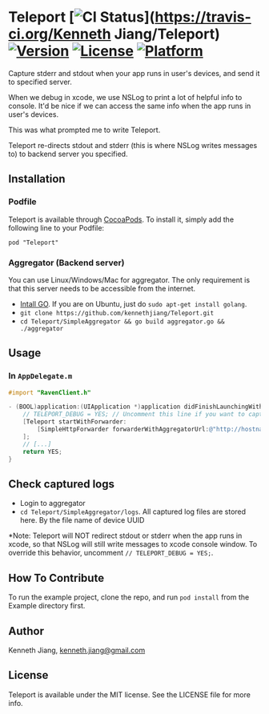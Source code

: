 # Teleport [![CI Status](http://img.shields.io/travis/kennethjiang/Teleport.svg?style=flat)](https://travis-ci.org/Kenneth Jiang/Teleport) [![Version](https://img.shields.io/cocoapods/v/Teleport.svg?style=flat)](http://cocoadocs.org/docsets/Teleport) [![License](https://img.shields.io/cocoapods/l/Teleport.svg?style=flat)](http://cocoadocs.org/docsets/Teleport) [![Platform](https://img.shields.io/cocoapods/p/Teleport.svg?style=flat)](http://cocoadocs.org/docsets/Teleport)

Capture stderr and stdout when your app runs in user's devices, and send it to specified server.

When we debug in xcode, we use NSLog to print a lot of helpful info to console. It'd be nice if we can access the same info when the app runs in user's devices.

This was what prompted me to write Teleport.

Teleport re-directs stdout and stderr (this is where NSLog writes messages to) to backend server you specified.

## Installation

### Podfile

Teleport is available through [CocoaPods](http://cocoapods.org). To install
it, simply add the following line to your Podfile:

    pod "Teleport"

### Aggregator (Backend server)

You can use Linux/Windows/Mac for aggregator. The only requirement is that this server needs to be accessible from the internet.

- [Intall GO](https://golang.org/doc/install). If you are on Ubuntu, just do `sudo apt-get install golang`.
- `git clone https://github.com/kennethjiang/Teleport.git`
- `cd Teleport/SimpleAggregator && go build aggregator.go && ./aggregator`

## Usage

### In `AppDelegate.m`

```objective-c
#import "RavenClient.h"

- (BOOL)application:(UIApplication *)application didFinishLaunchingWithOptions:(NSDictionary *)launchOptions {
    // TELEPORT_DEBUG = YES; // Uncomment this line if you want to capture log when debugging it in xcode.
    [Teleport startWithForwarder:
        [SimpleHttpForwarder forwarderWithAggregatorUrl:@"http://hostname_or_ip_addr.of.your.server:8080/"]
    ];
    // [...]
    return YES;
}
```

## Check captured logs

- Login to aggregator
- `cd Teleport/SimpleAggregator/logs`. All captured log files are stored here. By the file name of device UUID

*Note: Teleport will NOT redirect stdout or stderr when the app runs in xcode, so that NSLog will still write messages to xcode console window. To override this behavior, uncomment `// TELEPORT_DEBUG = YES;`.

## How To Contribute

To run the example project, clone the repo, and run `pod install` from the Example directory first.

## Author

Kenneth Jiang, kenneth.jiang@gmail.com

## License

Teleport is available under the MIT license. See the LICENSE file for more info.

